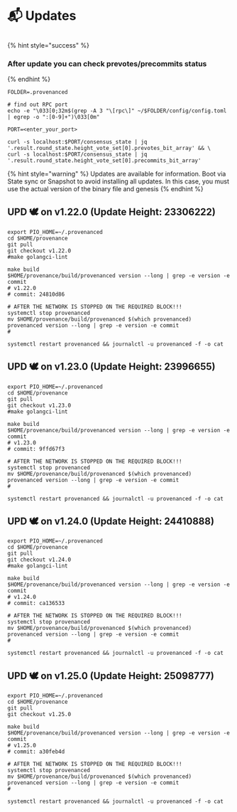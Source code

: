 # 📬 Updates

##

{% hint style="success" %}
### After update you can check prevotes/precommits status
{% endhint %}

```shell
FOLDER=.provenanced

# find out RPC port
echo -e "\033[0;32m$(grep -A 3 "\[rpc\]" ~/$FOLDER/config/config.toml | egrep -o ":[0-9]+")\033[0m"

PORT=<enter_your_port>

curl -s localhost:$PORT/consensus_state | jq '.result.round_state.height_vote_set[0].prevotes_bit_array' && \
curl -s localhost:$PORT/consensus_state | jq '.result.round_state.height_vote_set[0].precommits_bit_array'
```



{% hint style="warning" %}
Updates are available for information. Boot via State sync or Snapshot to avoid installing all updates. In this case, you must use the actual version of the binary file and genesis
{% endhint %}

## UPD 🕊 on v1.22.0 (Update Height: 23306222)

```shell
export PIO_HOME=~/.provenanced
cd $HOME/provenance
git pull
git checkout v1.22.0
#make golangci-lint

make build
$HOME/provenance/build/provenanced version --long | grep -e version -e commit
# v1.22.0
# commit: 24810d86

# AFTER THE NETWORK IS STOPPED ON THE REQUIRED BLOCK!!!
systemctl stop provenanced
mv $HOME/provenance/build/provenanced $(which provenanced)
provenanced version --long | grep -e version -e commit
# 

systemctl restart provenanced && journalctl -u provenanced -f -o cat
```

## UPD 🕊 on v1.23.0 (Update Height: 23996655)

```shell
export PIO_HOME=~/.provenanced
cd $HOME/provenance
git pull
git checkout v1.23.0
#make golangci-lint

make build
$HOME/provenance/build/provenanced version --long | grep -e version -e commit
# v1.23.0
# commit: 9ffd67f3

# AFTER THE NETWORK IS STOPPED ON THE REQUIRED BLOCK!!!
systemctl stop provenanced
mv $HOME/provenance/build/provenanced $(which provenanced)
provenanced version --long | grep -e version -e commit
# 

systemctl restart provenanced && journalctl -u provenanced -f -o cat
```

## UPD 🕊 on v1.24.0 (Update Height: 24410888)

```
export PIO_HOME=~/.provenanced
cd $HOME/provenance
git pull
git checkout v1.24.0
#make golangci-lint

make build
$HOME/provenance/build/provenanced version --long | grep -e version -e commit
# v1.24.0
# commit: ca136533

# AFTER THE NETWORK IS STOPPED ON THE REQUIRED BLOCK!!!
systemctl stop provenanced
mv $HOME/provenance/build/provenanced $(which provenanced)
provenanced version --long | grep -e version -e commit
# 

systemctl restart provenanced && journalctl -u provenanced -f -o cat
```

## UPD 🕊 on v1.25.0 (Update Height: 25098777)

```
export PIO_HOME=~/.provenanced
cd $HOME/provenance
git pull
git checkout v1.25.0

make build
$HOME/provenance/build/provenanced version --long | grep -e version -e commit
# v1.25.0
# commit: a30feb4d

# AFTER THE NETWORK IS STOPPED ON THE REQUIRED BLOCK!!!
systemctl stop provenanced
mv $HOME/provenance/build/provenanced $(which provenanced)
provenanced version --long | grep -e version -e commit
# 

systemctl restart provenanced && journalctl -u provenanced -f -o cat
```
